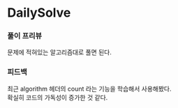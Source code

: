 # DailySolve 

### 풀이 프리뷰

문제에 적혀있는 알고리즘대로 풀면 된다.
        
### 피드백
  
최근 algorithm 헤더의 count 라는 기능을 학습해서 사용해봤다.   
확실히 코드의 가독성이 증가한 것 같다.   

